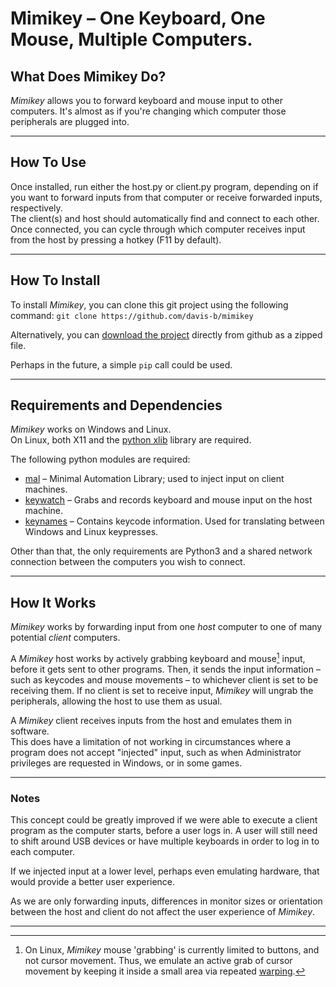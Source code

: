 # Mimikey – One Keyboard, One Mouse, Multiple Computers. #  

## What Does Mimikey Do? ##  

_Mimikey_ allows you to forward keyboard and mouse input to other computers. It's almost as if you're changing which computer those peripherals are plugged into.  

---


## How To Use ##

Once installed, run either the host.py or client.py  program, depending on if you want to forward inputs from that computer or receive forwarded inputs, respectively.  
The client(s) and host should automatically find and connect to each other.  
Once connected, you can cycle through which computer receives input from the host by pressing a hotkey (F11 by default).

---


## How To Install ## 

To install _Mimikey_, you can clone this git project using the following command: 
`git clone https://github.com/davis-b/mimikey`  

Alternatively, you can [download the project](https://github.com/davis-b/mimikey/archive/refs/heads/master.zip) directly from github as a zipped file.  

Perhaps in the future, a simple `pip` call could be used.  

---


## Requirements and Dependencies ##

_Mimikey_ works on Windows and Linux.  
On Linux, both X11 and the [python xlib](https://github.com/python-xlib/python-xlib) library are required.  

The following python modules are required:  
* [mal](https://github.com/davis-b/mal) –
Minimal Automation Library; used to inject input on client machines.
* [keywatch](https://github.com/davis-b/keywatch) –
Grabs and records keyboard and mouse input on the host machine.
* [keynames](https://github.com/davis-b/keynames) –
Contains keycode information. Used for translating between Windows and Linux keypresses.

Other than that, the only requirements are Python3 and a shared network connection between the computers you wish to connect.

---


## How It Works ## 

_Mimikey_ works by forwarding input from one _host_ computer to one of many potential _client_ computers.

A _Mimikey_ host works by actively grabbing keyboard and mouse[^1] input, before it gets sent to other programs.
Then, it sends the input information – such as keycodes and mouse movements – to whichever client is set to be receiving them. If no client is set to receive input, _Mimikey_ will ungrab the peripherals, allowing the host to use them as usual.

A _Mimikey_ client receives inputs from the host and emulates them in software.  
This does have a limitation of not working in circumstances where a program does not accept "injected" input, such as when Administrator privileges are requested in Windows, or in some games.  

[^1]: On Linux, _Mimikey_ mouse 'grabbing' is currently limited to buttons, and not cursor movement. Thus, we emulate an active grab of cursor movement by keeping it inside a small area via repeated [warping](https://www.x.org/releases/X11R7.6/doc/man/man3/XWarpPointer.3.xhtml).

---


### Notes ###

This concept could be greatly improved if we were able to execute a client program as the computer starts, before a user logs in. A user will still need to shift around USB devices or have multiple keyboards in order to log in to each computer.  

If we injected input at a lower level, perhaps even emulating hardware, that would provide a better user experience.

As we are only forwarding inputs, differences in monitor sizes or orientation between the host and client do not affect the user experience of _Mimikey_.   

---